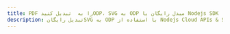 ---title: PDF را به  تبدیل کنیدODP، SVG به ODP مبدل رایگان یا Nodejs SDKdescription: تبدیل رایگانSVG به ODP با استفاده از Nodejs Cloud APIs & SDK همچنین اسناد PDF را در Cloud ایجاد، ویرایش و رندر کنید.---